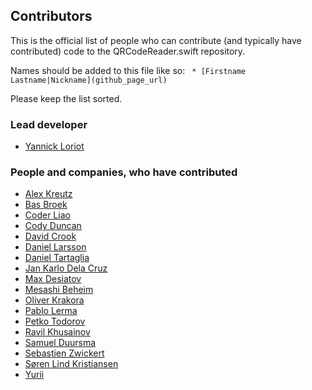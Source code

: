 ## Contributors
This is the official list of people who can contribute (and typically have contributed) code to the QRCodeReader.swift repository.

Names should be added to this file like so:
``` * [Firstname Lastname|Nickname](github_page_url)```

Please keep the list sorted.

### Lead developer

 * [Yannick Loriot](https://github.com/yannickl)

### People and companies, who have contributed

 * [Alex Kreutz](https://github.com/bbsan2k)
 * [Bas Broek](https://github.com/BasThomas)
 * [Coder Liao](https://github.com/lgw51)
 * [Cody Duncan](https://github.com/cody1024d)
 * [David Crook](https://github.com/dpcrook)
 * [Daniel Larsson](https://github.com/larssondaniel)
 * [Daniel Tartaglia](https://github.com/dtartaglia)
 * [Jan Karlo Dela Cruz](https://github.com/jankdc)
 * [Max Desiatov](https://github.com/maxdesiatov)
 * [Mesashi Beheim](https://github.com/masa-beheim)
 * [Oliver Krakora](https://github.com/oliverkrakora)
 * [Pablo Lerma](https://github.com/PabloLerma)
 * [Petko Todorov](https://github.com/petkotodorov)
 * [Ravil Khusainov](https://github.com/kabanishe23)
 * [Samuel Duursma](https://github.com/sdduursma)
 * [Sebastien Zwickert](https://github.com/dilaroga)
 * [Søren Lind Kristiansen](https://github.com/sorenlind)
 * [Yurii](https://github.com/kaphacius)
